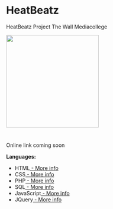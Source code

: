 # HeatBeatz
 HeatBeatz Project The Wall Mediacollege

<img src="http://66.media.tumblr.com/476b6aa6906e426d3d1483f724fdf43a/tumblr_nk6h6eQSjw1tcuj64o1_400.gif" width="250" style="max-width:100%;">

#
Online link coming soon



<b>Languages:</b>

* HTML[ -  More info](https://en.wikipedia.org/wiki/HTML5)
* CSS[ - More info](https://en.wikipedia.org/wiki/Cascading_Style_Sheets)
* PHP[ - More info](https://en.wikipedia.org/wiki/PHP)
* SQL[ - More info](https://en.wikipedia.org/wiki/SQL)
* JavaScript[ - More info](https://en.wikipedia.org/wiki/JavaScript)
* JQuery[ - More info](https://en.wikipedia.org/wiki/JQuery)
